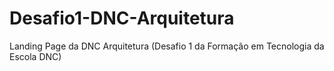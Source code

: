 # Desafio1-DNC-Arquitetura
Landing Page da DNC Arquitetura (Desafio 1 da Formação em Tecnologia da Escola DNC)
